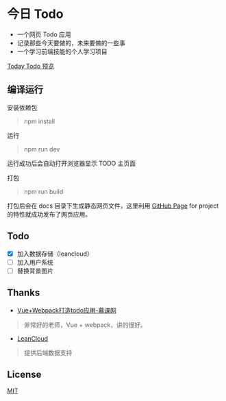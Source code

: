 # 今日 Todo

* 一个网页 Todo 应用
* 记录那些今天要做的，未来要做的一些事
* 一个学习前端技能的个人学习项目

[Today Todo 预览](http://gudong.name/TodayTodo/)


## 编译运行

安装依赖包

> npm install

运行

> npm run dev

运行成功后会自动打开浏览器显示 TODO 主页面

打包

> npm run build

打包后会在 docs 目录下生成静态网页文件，这里利用 [GitHub Page](https://pages.github.com/) for project 的特性就成功发布了网页应用。

## Todo

- [x] 加入数据存储（leancloud）
- [ ] 加入用户系统
- [ ] 替换背景图片

## Thanks

* [Vue\+Webpack打造todo应用\-慕课网](https://www.imooc.com/learn/935)

> 非常好的老师，Vue + webpack，讲的很好。

* [LeanCloud](https://leancloud.cn/)

> 提供后端数据支持


## License

[MIT](/LICENSE)
